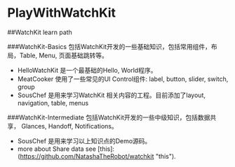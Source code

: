 # PlayWithWatchKit

##WatchKit learn path

###WatchKit-Basics 
包括WatchKit开发的一些基础知识，包括常用组件，布局，Table, Menu, 页面基础跳转等。
* HelloWatchKit 是一个最基础的Hello, World程序。
* MeatCooker 使用了一些常见的UI Control组件: label, button, slider, switch, group
* SousChef 是用来学习WatchKit 相关内容的工程。目前添加了layout, navigation, table, menus

###WatchKit-Intermediate
包括WatchKit开发的一些中级知识，包括数据共享， Glances, Handoff, Notifications。
* SousChef 是用来学习以上知识点的Demo源码。
* more about Share data see [this]: (https://github.com/NatashaTheRobot/watchkit "this").

